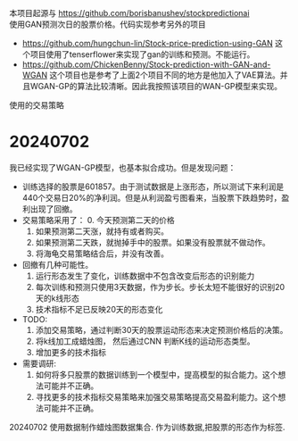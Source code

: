 本项目起源与 https://github.com/borisbanushev/stockpredictionai <br>
使用GAN预测次日的股票价格。代码实现参考另外的项目<br>
* https://github.com/hungchun-lin/Stock-price-prediction-using-GAN  这个项目使用了tenserflower来实现了gan的训练和预测。不能运行。
* https://github.com/ChickenBenny/Stock-prediction-with-GAN-and-WGAN 这个项目也是参考了上面2个项目不同的地方是他加入了VAE算法。并且WGAN-GP的算法比较清晰。因此我按照该项目的WAN-GP模型来实现。

使用的交易策略

# 20240702 
我已经实现了WGAN-GP模型，也基本拟合成功。但是发现问题：
* 训练选择的股票是601857。由于测试数据是上涨形态，所以测试下来利润是440个交易日20%的净利润。但是从利润盈亏图看来，当股票下跌趋势时，盈利出现了回撤。
* 交易策略采用了：
    0. 今天预测第二天的价格
    1. 如果预测第二天涨，就持有或者购买。
    2. 如果预测第二天跌，就抛掉手中的股票。如果没有股票就不做动作。
    3. 将海龟交易策略结合后，并没有改善。
* 回撤有几种可能性。 
    1. 运行形态发生了变化，训练数据中不包含改变后形态的识别能力
    2. 每次训练和预测只使用3天数据，作为步长。步长太短不能很好的识别20天的k线形态
    3. 技术指标不足已反映20天的形态变化
* TODO:
    1. 添加交易策略，通过判断30天的股票运动形态来决定预测价格后的决策。
    2. 将k线加工成蜡烛图， 然后通过CNN 判断K线的运动形态类型。
    3. 增加更多的技术指标
* 需要调研:
    1. 如何将多只股票的数据训练到一个模型中，提高模型的拟合能力。这个想法可能并不正确。
    2. 寻找更多的技术指标交易策略来加强交易策略提高交易盈利能力。这个想法可能并不正确。

20240702 
使用数据制作蜡烛图数据集合.
作为训练数据,把股票的形态作为标签.